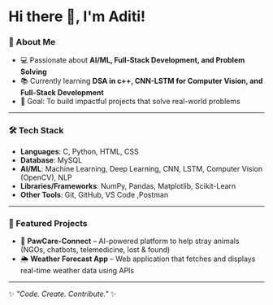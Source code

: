 # Hi there 👋, I'm Aditi!  

### 🚀 About Me  
- 💻 Passionate about **AI/ML, Full-Stack Development, and Problem Solving**  
- 📚 Currently learning **DSA in c++, CNN-LSTM for Computer Vision, and Full-Stack Development**    
- 🎯 Goal: To build impactful projects that solve real-world problems  


---

### 🛠️ Tech Stack  
- **Languages**: C, Python, HTML, CSS  
- **Database**: MySQL  
- **AI/ML**: Machine Learning, Deep Learning, CNN, LSTM, Computer Vision (OpenCV), NLP  
- **Libraries/Frameworks**: NumPy, Pandas, Matplotlib, Scikit-Learn   
- **Other Tools**: Git, GitHub, VS Code ,Postman


---

### 📌 Featured Projects  
- 🐾 **PawCare-Connect** – AI-powered platform to help stray animals (NGOs, chatbots, telemedicine, lost & found)  
- 🌦️ **Weather Forecast App** – Web application that fetches and displays real-time weather data using APIs  


---


✨ *"Code. Create. Contribute."* ✨  
